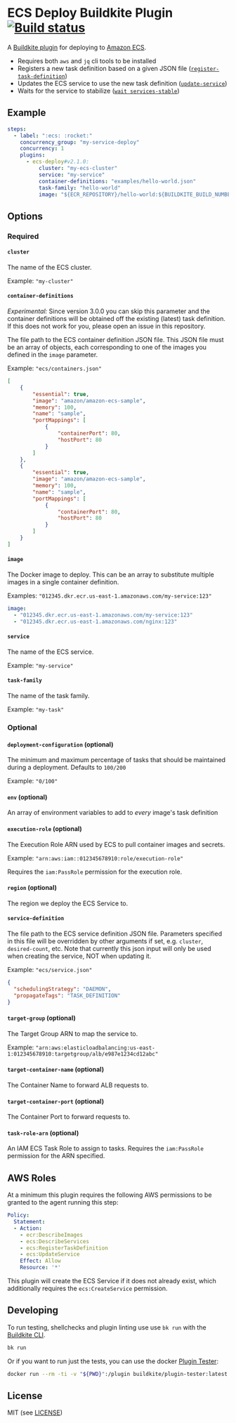 # ECS Deploy Buildkite Plugin [![Build status](https://badge.buildkite.com/02dd9bd7d4b4a6f3d80c198d7307e24bff9ae7e39ff1854bed.svg?branch=master)](https://buildkite.com/buildkite/plugins-ecs-deploy)

A [Buildkite plugin](https://buildkite.com/docs/agent/v3/plugins) for deploying to [Amazon ECS](https://aws.amazon.com/ecs/).

* Requires both `aws` and `jq` cli tools to be installed
* Registers a new task definition based on a given JSON file ([`register-task-definition`](http://docs.aws.amazon.com/cli/latest/reference/ecs/register-task-definition.html))
* Updates the ECS service to use the new task definition ([`update-service`](http://docs.aws.amazon.com/cli/latest/reference/ecs/update-service.html))
* Waits for the service to stabilize ([`wait services-stable`](http://docs.aws.amazon.com/cli/latest/reference/ecs/wait/services-stable.html))

## Example

```yml
steps:
  - label: ":ecs: :rocket:"
    concurrency_group: "my-service-deploy"
    concurrency: 1
    plugins:
      - ecs-deploy#v2.1.0:
          cluster: "my-ecs-cluster"
          service: "my-service"
          container-definitions: "examples/hello-world.json"
          task-family: "hello-world"
          image: "${ECR_REPOSITORY}/hello-world:${BUILDKITE_BUILD_NUMBER}"
```

## Options

### Required

#### `cluster`

The name of the ECS cluster.

Example: `"my-cluster"`

#### `container-definitions`

_Experimental:_ Since version 3.0.0 you can skip this parameter and the container definitions will be obtained off the existing (latest) task definition. If this does not work for you, please open an issue in this repository.

The file path to the ECS container definition JSON file. This JSON file must be an array of objects, each corresponding to one of the images you defined in the `image` parameter.

Example: `"ecs/containers.json"`
```json
[
    {
        "essential": true,
        "image": "amazon/amazon-ecs-sample",
        "memory": 100,
        "name": "sample",
        "portMappings": [
            {
                "containerPort": 80,
                "hostPort": 80
            }
        ]
    },
    {
        "essential": true,
        "image": "amazon/amazon-ecs-sample",
        "memory": 100,
        "name": "sample",
        "portMappings": [
            {
                "containerPort": 80,
                "hostPort": 80
            }
        ]
    }
]
```

#### `image`

The Docker image to deploy. This can be an array to substitute multiple images in a single container definition.

Examples:
`"012345.dkr.ecr.us-east-1.amazonaws.com/my-service:123"`

```yaml
image:
  - "012345.dkr.ecr.us-east-1.amazonaws.com/my-service:123"
  - "012345.dkr.ecr.us-east-1.amazonaws.com/nginx:123"
```

#### `service`

The name of the ECS service.

Example: `"my-service"`

#### `task-family`

The name of the task family.

Example: `"my-task"`

### Optional

#### `deployment-configuration` (optional)

The minimum and maximum percentage of tasks that should be maintained during a deployment. Defaults to `100/200`

Example: `"0/100"`

#### `env` (optional)

An array of environment variables to add to *every* image's task definition

#### `execution-role` (optional)

The Execution Role ARN used by ECS to pull container images and secrets.

Example: `"arn:aws:iam::012345678910:role/execution-role"`

Requires the `iam:PassRole` permission for the execution role.

#### `region` (optional)

The region we deploy the ECS Service to.

#### `service-definition`

The file path to the ECS service definition JSON file. Parameters specified in this file will be overridden by other arguments if set, e.g. `cluster`, `desired-count`, etc. Note that currently this json input will only be used when creating the service, NOT when updating it.

Example: `"ecs/service.json"`
```json
{
  "schedulingStrategy": "DAEMON",
  "propagateTags": "TASK_DEFINITION"
}
```

#### `target-group` (optional)

The Target Group ARN to map the service to.

Example: `"arn:aws:elasticloadbalancing:us-east-1:012345678910:targetgroup/alb/e987e1234cd12abc"`

#### `target-container-name` (optional)

The Container Name to forward ALB requests to.

#### `target-container-port` (optional)

The Container Port to forward requests to.

#### `task-role-arn` (optional)

An IAM ECS Task Role to assign to tasks.
Requires the `iam:PassRole` permission for the ARN specified.

## AWS Roles

At a minimum this plugin requires the following AWS permissions to be granted to the agent running this step:

```yml
Policy:
  Statement:
  - Action:
    - ecr:DescribeImages
    - ecs:DescribeServices
    - ecs:RegisterTaskDefinition
    - ecs:UpdateService
    Effect: Allow
    Resource: '*'
```

This plugin will create the ECS Service if it does not already exist, which additionally requires the `ecs:CreateService` permission.

## Developing

To run testing, shellchecks and plugin linting use use `bk run` with the [Buildkite CLI](https://github.com/buildkite/cli).

```bash
bk run
```

Or if you want to run just the tests, you can use the docker [Plugin Tester](https://github.com/buildkite-plugins/buildkite-plugin-tester):

```bash
docker run --rm -ti -v "${PWD}":/plugin buildkite/plugin-tester:latest
```

## License

MIT (see [LICENSE](LICENSE))
